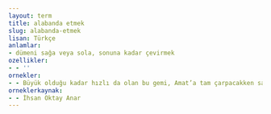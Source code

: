 ```yaml
---
layout: term
title: alabanda etmek
slug: alabanda-etmek
lisan: Türkçe
anlamlar:
- dümeni sağa veya sola, sonuna kadar çevirmek
ozellikler:
- - ''
ornekler:
- - Büyük olduğu kadar hızlı da olan bu gemi, Amat’a tam çarpacakken sancak alabanda etti.
orneklerkaynak:
- - İhsan Oktay Anar
---
```

